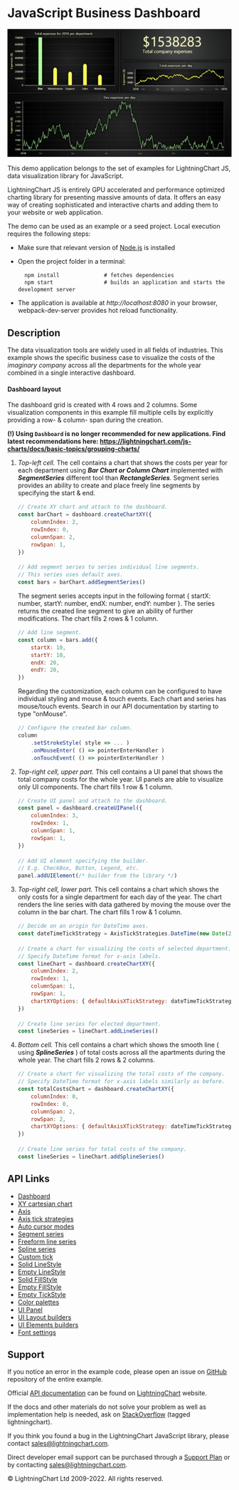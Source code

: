 # JavaScript Business Dashboard

![JavaScript Business Dashboard](dashboardBusiness-darkGold.png)

This demo application belongs to the set of examples for LightningChart JS, data visualization library for JavaScript.

LightningChart JS is entirely GPU accelerated and performance optimized charting library for presenting massive amounts of data. It offers an easy way of creating sophisticated and interactive charts and adding them to your website or web application.

The demo can be used as an example or a seed project. Local execution requires the following steps:

-   Make sure that relevant version of [Node.js](https://nodejs.org/en/download/) is installed
-   Open the project folder in a terminal:

          npm install              # fetches dependencies
          npm start                # builds an application and starts the development server

-   The application is available at _http://localhost:8080_ in your browser, webpack-dev-server provides hot reload functionality.


## Description

The data visualization tools are widely used in all fields of industries. This example shows the specific business case to visualize the costs of the _imaginary company_ across all the departments for the whole year combined in a single interactive dashboard.

#### Dashboard layout

The dashboard grid is created with 4 rows and 2 columns. Some visualization components in this example fill multiple cells by explicitly providing a row- & column- span during the creation.

**(!) Using `Dashboard` is no longer recommended for new applications. Find latest recommendations here: https://lightningchart.com/js-charts/docs/basic-topics/grouping-charts/**

1. _Top-left cell._ The cell contains a chart that shows the costs per year for each department using **_Bar Chart or Column Chart_** implemented with **_SegmentSeries_** different tool than **_RectangleSeries_**. Segment series provides an ability to create and place freely line segments by specifying the start & end.

    ```javascript
    // Create XY chart and attach to the dashboard.
    const barChart = dashboard.createChartXY({
        columnIndex: 2,
        rowIndex: 0,
        columnSpan: 2,
        rowSpan: 1,
    })

    // Add segment series to series individual line segments.
    // This series uses default axes.
    const bars = barChart.addSegmentSeries()
    ```

    The segment series accepts input in the following format { startX: number, startY: number, endX: number, endY: number }. The series returns the created line segment to give an ability of further modifications. The chart fills 2 rows & 1 column.

    ```javascript
    // Add line segment.
    const column = bars.add({
        startX: 10,
        startY: 10,
        endX: 20,
        endY: 20,
    })
    ```

    Regarding the customization, each column can be configured to have individual styling and mouse & touch events. Each chart and series has mouse/touch events. Search in our API documentation by starting to type "onMouse".

    ```javascript
    // Configure the created bar column.
    column
        .setStrokeStyle( style => ... )
        .onMouseEnter( () => pointerEnterHandler )
        .onTouchEvent( () => pointerEnterHandler )
    ```

2. _Top-right cell, upper part._ This cell contains a UI panel that shows the total company costs for the whole year. UI panels are able to visualize only UI components. The chart fills 1 row & 1 column.

    ```javascript
    // Create UI panel and attach to the dashboard.
    const panel = dashboard.createUIPanel({
        columnIndex: 3,
        rowIndex: 1,
        columnSpan: 1,
        rowSpan: 1,
    })

    // Add UI element specifying the builder.
    // E.g. CheckBox, Button, Legend, etc.
    panel.addUIElement(/* builder from the library */)
    ```

3. _Top-right cell, lower part._ This cell contains a chart which shows the only costs for a single department for each day of the year. The chart renders the line series with data gathered by moving the mouse over the column in the bar chart. The chart fills 1 row & 1 column.

    ```javascript
    // Decide on an origin for DateTime axes.
    const dateTimeTickStrategy = AxisTickStrategies.DateTime(new Date(2018, 0, 1))

    // Create a chart for visualizing the costs of selected department.
    // Specify DateTime format for x-axis labels.
    const lineChart = dashboard.createChartXY({
        columnIndex: 2,
        rowIndex: 1,
        columnSpan: 1,
        rowSpan: 1,
        chartXYOptions: { defaultAxisXTickStrategy: dateTimeTickStrategy },
    })

    // Create line series for elected department.
    const lineSeries = lineChart.addLineSeries()
    ```

4. _Bottom cell._ This cell contains a chart which shows the smooth line ( using **_SplineSeries_** ) of total costs across all the apartments during the whole year. The chart fills 2 rows & 2 columns.

    ```javascript
    // Create a chart for visualizing the total costs of the company.
    // Specify DateTime format for x-axis labels similarly as before.
    const totalCostsChart = dashboard.createChartXY({
        columnIndex: 0,
        rowIndex: 0,
        columnSpan: 2,
        rowSpan: 2,
        chartXYOptions: { defaultAxisXTickStrategy: dateTimeTickStrategy },
    })

    // Create line series for total costs of the company.
    const lineSeries = lineChart.addSplineSeries()
    ```


## API Links

* [Dashboard]
* [XY cartesian chart]
* [Axis]
* [Axis tick strategies]
* [Auto cursor modes]
* [Segment series]
* [Freeform line series]
* [Spline series]
* [Custom tick]
* [Solid LineStyle]
* [Empty LineStyle]
* [Solid FillStyle]
* [Empty FillStyle]
* [Empty TickStyle]
* [Color palettes]
* [UI Panel]
* [UI Layout builders]
* [UI Elements builders]
* [Font settings]


## Support

If you notice an error in the example code, please open an issue on [GitHub][0] repository of the entire example.

Official [API documentation][1] can be found on [LightningChart][2] website.

If the docs and other materials do not solve your problem as well as implementation help is needed, ask on [StackOverflow][3] (tagged lightningchart).

If you think you found a bug in the LightningChart JavaScript library, please contact sales@lightningchart.com.

Direct developer email support can be purchased through a [Support Plan][4] or by contacting sales@lightningchart.com.

[0]: https://github.com/Arction/
[1]: https://lightningchart.com/lightningchart-js-api-documentation/
[2]: https://lightningchart.com
[3]: https://stackoverflow.com/questions/tagged/lightningchart
[4]: https://lightningchart.com/support-services/

© LightningChart Ltd 2009-2022. All rights reserved.


[Dashboard]: https://lightningchart.com/js-charts/api-documentation/v6.1.0/classes/Dashboard.html
[XY cartesian chart]: https://lightningchart.com/js-charts/api-documentation/v6.1.0/classes/ChartXY.html
[Axis]: https://lightningchart.com/js-charts/api-documentation/v6.1.0/classes/Axis.html
[Axis tick strategies]: https://lightningchart.com/js-charts/api-documentation/v6.1.0/variables/AxisTickStrategies.html
[Auto cursor modes]: https://lightningchart.com/js-charts/api-documentation/v6.1.0/enums/AutoCursorModes.html
[Segment series]: https://lightningchart.com/js-charts/api-documentation/v6.1.0/classes/SegmentSeries.html
[Freeform line series]: https://lightningchart.com/js-charts/api-documentation/v6.1.0/classes/LineSeries.html
[Spline series]: https://lightningchart.com/js-charts/api-documentation/v6.1.0/classes/SplineSeries.html
[Custom tick]: https://lightningchart.com/js-charts/api-documentation/v6.1.0/classes/CustomTick.html
[Solid LineStyle]: https://lightningchart.com/js-charts/api-documentation/v6.1.0/classes/SolidLine.html
[Empty LineStyle]: https://lightningchart.com/js-charts/api-documentation/v6.1.0/variables/emptyLine.html
[Solid FillStyle]: https://lightningchart.com/js-charts/api-documentation/v6.1.0/classes/SolidFill.html
[Empty FillStyle]: https://lightningchart.com/js-charts/api-documentation/v6.1.0/variables/emptyFill-1.html
[Empty TickStyle]: https://lightningchart.com/js-charts/api-documentation/v6.1.0/variables/emptyTick.html
[Color palettes]: https://lightningchart.com/js-charts/api-documentation/v6.1.0/variables/ColorPalettes.html
[UI Panel]: https://lightningchart.com/js-charts/api-documentation/v6.1.0/classes/UIPanel.html
[UI Layout builders]: https://lightningchart.com/js-charts/api-documentation/v6.1.0/variables/UILayoutBuilders.html
[UI Elements builders]: https://lightningchart.com/js-charts/api-documentation/v6.1.0/variables/UIElementBuilders.html
[Font settings]: https://lightningchart.com/js-charts/api-documentation/v6.1.0/classes/FontSettings.html

